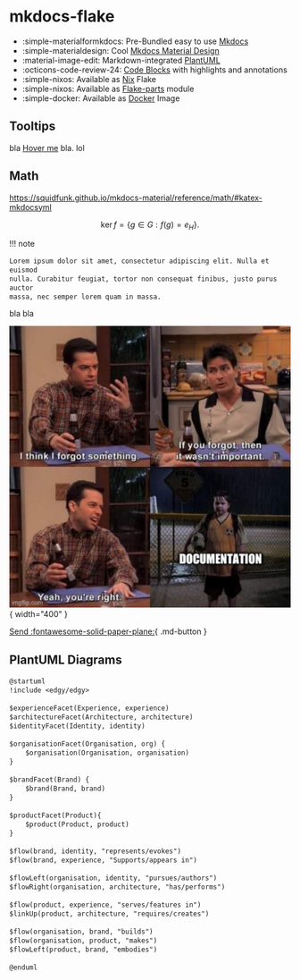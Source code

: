 
# mkdocs-flake

<div class="grid cards" markdown>

- :simple-materialformkdocs: Pre-Bundled easy to use [Mkdocs](https://www.mkdocs.org/)
- :simple-materialdesign: Cool [Mkdocs Material Design](https://squidfunk.github.io/mkdocs-material)
- :material-image-edit: Markdown-integrated [PlantUML](https://plantuml.com/)
- :octicons-code-review-24: [Code Blocks](https://squidfunk.github.io/mkdocs-material/reference/code-blocks/) with highlights and annotations
- :simple-nixos: Available as [Nix](https://nixos.org/) Flake
- :simple-nixos: Available as [Flake-parts](https://flake.parts/) module
- :simple-docker: Available as [Docker](https://www.docker.com/) Image

</div>

## Tooltips

bla
[Hover me](https://example.com "I'm a tooltip!") bla.
lol


## Math

<https://squidfunk.github.io/mkdocs-material/reference/math/#katex-mkdocsyml>

$$
\operatorname{ker} f=\{g\in G:f(g)=e_{H}\}{\mbox{.}}
$$

!!! note

    Lorem ipsum dolor sit amet, consectetur adipiscing elit. Nulla et euismod
    nulla. Curabitur feugiat, tortor non consequat finibus, justo purus auctor
    massa, nec semper lorem quam in massa.

bla bla

![Documentation should be easy and pretty](forgot-docs.jpg){ width="400" }

[Send :fontawesome-solid-paper-plane:](#){ .md-button }


## PlantUML Diagrams

```plantuml
@startuml
!include <edgy/edgy>

$experienceFacet(Experience, experience)
$architectureFacet(Architecture, architecture)
$identityFacet(Identity, identity)

$organisationFacet(Organisation, org) {
	$organisation(Organisation, organisation)
}

$brandFacet(Brand) {
	$brand(Brand, brand)
}

$productFacet(Product){
	$product(Product, product)
}

$flow(brand, identity, "represents/evokes")
$flow(brand, experience, "Supports/appears in")

$flowLeft(organisation, identity, "pursues/authors")
$flowRight(organisation, architecture, "has/performs")

$flow(product, experience, "serves/features in")
$linkUp(product, architecture, "requires/creates")

$flow(organisation, brand, "builds")
$flow(organisation, product, "makes")
$flowLeft(product, brand, "embodies")

@enduml
```

